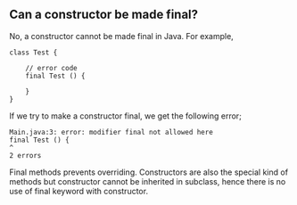 ## Can a constructor be made final?
No, a constructor cannot be made final in Java. For example,

    class Test {
    
        // error code
        final Test () {
            
        }
    }
If we try to make a constructor final, we get the following error;

    Main.java:3: error: modifier final not allowed here
    final Test () {
    ^
    2 errors
Final methods prevents overriding. Constructors are also the special kind of methods but constructor cannot be inherited in subclass, hence there is no use of final keyword with constructor.